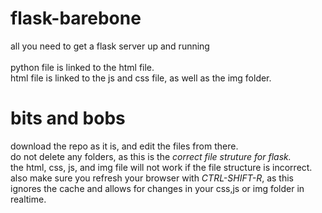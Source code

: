 # flask-barebone
all you need to get a flask server up and running
</br> </br>
python file is linked to the html file. </br>
html file is linked to the js and css file, as well as the img folder. 
# bits and bobs </br>
download the repo as it is, and edit the files from there. </br>
do not delete any folders, as this is the *correct file struture for flask.* </br> 
the html, css, js, and img file will not work if the file structure is incorrect.</br>
also make sure you refresh your browser with *CTRL-SHIFT-R*, as this ignores the cache and allows for changes in your css,js or img folder in realtime.
